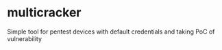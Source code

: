# multicracker
Simple tool for pentest devices with default credentials and taking PoC of vulnerability
